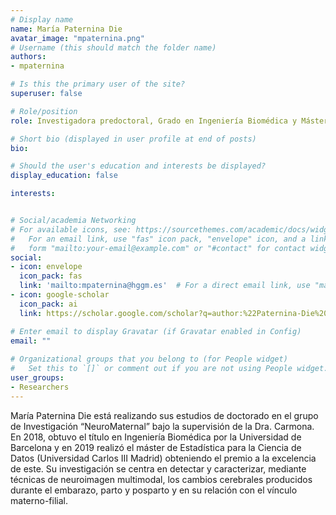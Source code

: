 ```yaml
---
# Display name
name: María Paternina Die
avatar_image: "mpaternina.png"
# Username (this should match the folder name)
authors:
- mpaternina

# Is this the primary user of the site?
superuser: false

# Role/position
role: Investigadora predoctoral, Grado en Ingeniería Biomédica y Máster en Estadística para la ciencia de datos.

# Short bio (displayed in user profile at end of posts)
bio:

# Should the user's education and interests be displayed?
display_education: false

interests:


# Social/academia Networking
# For available icons, see: https://sourcethemes.com/academic/docs/widgets/#icons
#   For an email link, use "fas" icon pack, "envelope" icon, and a link in the
#   form "mailto:your-email@example.com" or "#contact" for contact widget.
social:
- icon: envelope
  icon_pack: fas
  link: 'mailto:mpaternina@hggm.es'  # For a direct email link, use "mailto:test@example.org".
- icon: google-scholar
  icon_pack: ai
  link: https://scholar.google.com/scholar?q=author:%22Paternina-Die%20Mar%C3%ADa%22

# Enter email to display Gravatar (if Gravatar enabled in Config)
email: ""
  
# Organizational groups that you belong to (for People widget)
#   Set this to `[]` or comment out if you are not using People widget.  
user_groups:
- Researchers
---
```


María Paternina Die está realizando sus estudios de doctorado en el grupo de Investigación “NeuroMaternal” bajo la supervisión de la Dra. Carmona. En 2018, obtuvo el título en Ingeniería Biomédica por la Universidad de Barcelona y en 2019 realizó el máster de Estadística para la Ciencia de Datos (Universidad Carlos III Madrid) obteniendo el premio a la excelencia de este. 
Su investigación se centra en detectar y caracterizar, mediante técnicas de neuroimagen multimodal, los cambios cerebrales producidos durante el embarazo, parto y posparto y en su relación con el vínculo materno-filial.  